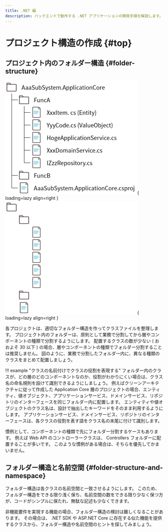 ```yaml
---
title: .NET 編
description: バックエンドで動作する .NET アプリケーションの開発手順を解説します。
---
```


# プロジェクト構造の作成 {#top}

## プロジェクト内のフォルダー構造 {#folder-structure}

![Application Core のフォルダー構造例](../../../images/guidebooks/how-to-develop/dotnet/application-core-folders-light.png#only-light){ loading=lazy align=right }
![Application Core のフォルダー構造例](../../../images/guidebooks/how-to-develop/dotnet/application-core-folders-dark.png#only-dark){ loading=lazy align=right }

各プロジェクトは、適切なフォルダー構造を作ってクラスファイルを整理します。
プロジェクト内のフォルダーは、原則として業務で分割してから層やコンポーネントの種類で分割するようにします。
配置するクラスの数が少ない ( おおよそ 30 以下 ) の場合、層やコンポーネントの種類でフォルダー分割することは推奨しません。
図のように、業務で分割したフォルダー内に、異なる種類のクラスをまとめて配置しましょう。

!!! example "クラスの名前付けでクラスの役割を表現する"
    フォルダー内のクラスが、どの層のどのコンポーネントなのか、役割がわかりにくい場合は、クラス名の命名規則を設けて識別できるようにしましょう。
    例えばクリーンアーキテクチャに従って作成した Application Core 層のプロジェクトの場合、エンティティ、値オブジェクト、アプリケーションサービス、ドメインサービス、リポジトリのインターフェースを同じフォルダー内に配置します。
    エンティティや値オブジェクトのクラス名は、設計で抽出したキーワードをそのまま利用するようにします。
    アプリケーションサービス、ドメインサービス、リポジトリのインターフェースは、各クラスの役割を表す語をクラス名の末尾に付けて識別します。

慣例として、コンポーネントの種類で先にフォルダー分割するケースもあります。
例えば Web API のコントローラークラスは、 Controllers フォルダーに配置することが多いです。
このような慣例がある場合は、そちらを優先してかまいません。

## フォルダー構造と名前空間 {#folder-structure-and-namespace}

フォルダー構造は各クラスの名前空間と一致させるようにします。
このため、フォルダー構造をできる限り浅く保ち、名前空間の数をできる限り少なく保つ方が、コードがシンプルに保たれ、無駄な記述も少なくできます。

非機能要件を実現する機能の場合、フォルダー構造の検討は難しくなることがあります。
その場合は、 .NET SDK や ASP.NET Core に存在する似た機能を提供するクラスから、フォルダー構造や名前空間のヒントを探してみましょう。
